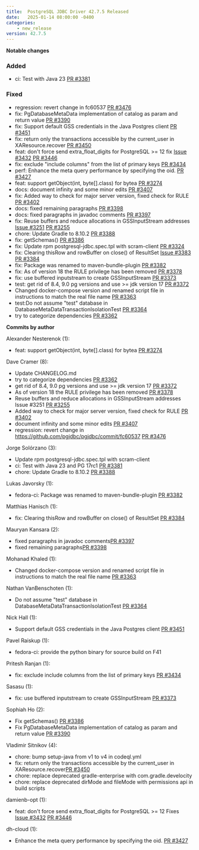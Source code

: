 ```yaml
---
title:  PostgreSQL JDBC Driver 42.7.5 Released
date:   2025-01-14 08:00:00 -0400
categories:
    - new_release
version: 42.7.5
---
```

**Notable changes**


### Added
* ci: Test with Java 23  [PR #3381](https://github.com/pgjdbc/pgjdbc/pull/3381)

### Fixed
* regression: revert change in fc60537 [PR #3476](https://github.com/pgjdbc/pgjdbc/pull/3476)
* fix: PgDatabaseMetaData implementation of catalog as param and return value [PR #3390](https://github.com/pgjdbc/pgjdbc/pull/3390)
* fix: Support default GSS credentials in the Java Postgres client [PR #3451](https://github.com/pgjdbc/pgjdbc/pull/3451)
* fix: return only the transactions accessible by the current_user in XAResource.recover [PR #3450](https://github.com/pgjdbc/pgjdbc/pull/3450)
* feat: don't force send extra_float_digits for PostgreSQL >= 12 fix [Issue #3432](https://github.com/pgjdbc/pgjdbc/issues/3432)  [PR #3446](https://github.com/pgjdbc/pgjdbc/pull/3446)
* fix: exclude "include columns" from the list of primary keys [PR #3434](https://github.com/pgjdbc/pgjdbc/pull/3434)
* perf: Enhance the meta query performance by specifying the oid. [PR #3427](https://github.com/pgjdbc/pgjdbc/pull/3427)
* feat: support getObject(int, byte[].class) for bytea [PR #3274](https://github.com/pgjdbc/pgjdbc/pull/3274)
* docs: document infinity and some minor edits [PR #3407](https://github.com/pgjdbc/pgjdbc/pull/3407)
* fix: Added way to check for major server version, fixed check for RULE [PR #3402](https://github.com/pgjdbc/pgjdbc/pull/3402)
* docs: fixed remaining paragraphs [PR #3398](https://github.com/pgjdbc/pgjdbc/pull/3398)
* docs: fixed paragraphs in javadoc comments  [PR #3397](https://github.com/pgjdbc/pgjdbc/pull/3397)
* fix: Reuse buffers and reduce allocations in GSSInputStream addresses [Issue #3251](https://github.com/pgjdbc/pgjdbc/issues/3251) [PR #3255](https://github.com/pgjdbc/pgjdbc/pull/3255)
* chore: Update Gradle to 8.10.2 [PR #3388](https://github.com/pgjdbc/pgjdbc/pull/3388)
* fix: getSchemas() [PR #3386](https://github.com/pgjdbc/pgjdbc/pull/3386)
* fix: Update rpm postgresql-jdbc.spec.tpl with scram-client [PR #3324](https://github.com/pgjdbc/pgjdbc/pull/3324)
* fix: Clearing thisRow and rowBuffer on close() of ResultSet [Issue #3383](https://github.com/pgjdbc/pgjdbc/issues/3383) [PR #3384](https://github.com/pgjdbc/pgjdbc/pull/3384)
* fix: Package was renamed to maven-bundle-plugin [PR #3382](https://github.com/pgjdbc/pgjdbc/pull/3382)
* fix: As of version 18 the RULE privilege has been removed [PR #3378](https://github.com/pgjdbc/pgjdbc/pull/3378)
* fix: use buffered inputstream to create GSSInputStream [PR #3373](https://github.com/pgjdbc/pgjdbc/pull/3373)
* test: get rid of 8.4, 9.0 pg versions and use >= jdk version 17 [PR #3372](https://github.com/pgjdbc/pgjdbc/pull/3372)
* Changed docker-compose version and renamed script file in instructions to match the real file name [PR #3363](https://github.com/pgjdbc/pgjdbc/pull/3363)
* test:Do not assume "test" database in DatabaseMetaDataTransactionIsolationTest [PR #3364](https://github.com/pgjdbc/pgjdbc/pull/3364)
* try to categorize dependencies [PR #3362](https://github.com/pgjdbc/pgjdbc/pull/3362)


**Commits by author**

Alexander Nesterenok (1):
* feat: support getObject(int, byte[].class) for bytea [PR #3274](https://github.com/pgjdbc/pgjdbc/pull/3274)

Dave Cramer (8):
* Update CHANGELOG.md
* try to categorize dependencies [PR #3362](https://github.com/pgjdbc/pgjdbc/pull/3362)
* get rid of 8.4, 9.0 pg versions and use >= jdk version 17 [PR #3372](https://github.com/pgjdbc/pgjdbc/pull/3372)
* As of version 18 the RULE privilege has been removed [PR #3378](https://github.com/pgjdbc/pgjdbc/pull/3378)
* Reuse buffers and reduce allocations in GSSInputStream addresses Issue #3251 [PR #3255](https://github.com/pgjdbc/pgjdbc/pull/3255)
* Added way to check for major server version, fixed check for RULE [PR #3402](https://github.com/pgjdbc/pgjdbc/pull/3402)
* document infinity and some minor edits [PR #3407](https://github.com/pgjdbc/pgjdbc/pull/3407)
* regression: revert change in https://github.com/pgjdbc/pgjdbc/commit/fc60537  [PR #3476](https://github.com/pgjdbc/pgjdbc/pull/3476)

Jorge Solórzano (3):
* Update rpm postgresql-jdbc.spec.tpl with scram-client
* ci: Test with Java 23 and PG 17rc1 [PR #3381](https://github.com/pgjdbc/pgjdbc/pull/3381)
* chore: Update Gradle to 8.10.2 [PR #3388](https://github.com/pgjdbc/pgjdbc/pull/3388)

Lukas Javorsky (1):
* fedora-ci: Package was renamed to maven-bundle-plugin [PR #3382](https://github.com/pgjdbc/pgjdbc/pull/3382)

Matthias Hanisch (1):
* fix: Clearing thisRow and rowBuffer on close() of ResultSet [PR #3384](https://github.com/pgjdbc/pgjdbc/pull/3384)

Mauryan Kansara (2):
* fixed paragraphs in javadoc comments[PR #3397](https://github.com/pgjdbc/pgjdbc/pull/3397)
* fixed remaining paragraphs[PR #3398](https://github.com/pgjdbc/pgjdbc/pull/3398)

Mohanad Khaled (1):
* Changed docker-compose version and renamed script file in instructions to match the real file name [PR #3363](https://github.com/pgjdbc/pgjdbc/pull/3363)

Nathan VanBenschoten (1):
* Do not assume "test" database in DatabaseMetaDataTransactionIsolationTest [PR #3364](https://github.com/pgjdbc/pgjdbc/pull/3364)

Nick Hall (1):
* Support default GSS credentials in the Java Postgres client [PR #3451](https://github.com/pgjdbc/pgjdbc/pull/3451)

Pavel Raiskup (1):
* fedora-ci: provide the python binary for source build on F41

Pritesh Ranjan (1):
* fix: exclude include columns from the list of primary keys [PR #3434](https://github.com/pgjdbc/pgjdbc/pull/3434)

Sasasu (1):
* fix: use buffered inputstream to create GSSInputStream [PR #3373](https://github.com/pgjdbc/pgjdbc/pull/3373)

Sophiah Ho (2):
* Fix getSchemas() [PR #3386](https://github.com/pgjdbc/pgjdbc/pull/3386)
* Fix PgDatabaseMetaData implementation of catalog as param and return value [PR #3390](https://github.com/pgjdbc/pgjdbc/pull/3390)

Vladimir Sitnikov (4):
* chore: bump setup-java from v1 to v4 in codeql.yml
* fix: return only the transactions accessible by the current_user in XAResource.recover[PR #3450](https://github.com/pgjdbc/pgjdbc/pull/3450)
* chore: replace deprecated gradle-enterprise with com.gradle.develocity
* chore: replace deprecated dirMode and fileMode with permissions api in build scripts

damienb-opt (1):
* feat: don't force send extra_float_digits for PostgreSQL >= 12 Fixes [Issue #3432](https://github.com/pgjdbc/pgjdbc/issues/3432) [PR #3446](https://github.com/pgjdbc/pgjdbc/pull/3446)

dh-cloud (1):
* Enhance the meta query performance by specifying the oid. [PR #3427](https://github.com/pgjdbc/pgjdbc/pull/3427)
